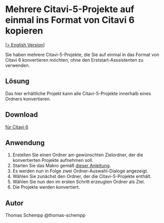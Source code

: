 # Mehrere Citavi-5-Projekte auf einmal ins Format von Citavi 6 kopieren
[[> English Version](readme.md)]

Sie haben mehrere Citavi-5-Projekte, die Sie auf einmal in das Format von Citavi 6 konvertieren möchten, ohne den Erststart-Asssistenten zu verwenden.

## Lösung
Das hier erhältliche Projekt kann alle Citavi-5-Projekte innerhalb eines Ordners konvertieren.


## Download
[für Citavi 6](C6_Batch_Convert_C5_Projects_To_C6.cs)


## Anwendung

1. Erstellen Sie einen Ordner am gewünschten Zielordner, der die konvertierten Projekte aufnehmen soll.
1. Starten Sie das Makro gemäß [dieser Anleitung](/readme.de.md).
1. Es werden nun in Folge zwei Ordner-Auswahl-Dialoge angezeigt.
1. Wählen Sie zunächst den Ordner, der die Citavi-5-Projekte enthält.
1. Wählen Sie nun den im ersten Schritt erzeugten Ordner als Ziel.
1. Die Projekte werden konvertiert. 

## Autor
Thomas Schempp @thomas-schempp